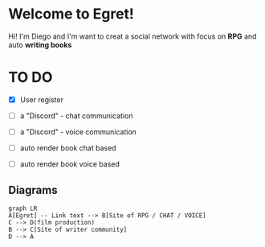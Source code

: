 # Welcome to Egret!

Hi! I'm Diego and I'm want to creat a social network with focus on **RPG** and auto **writing books**

# TO DO

 - [x] User register
 - [ ] a "Discord" - chat communication
 - [ ] a "Discord" - voice communication
 - [ ] auto render book chat based
 - [ ] auto render book voice based
 

## Diagrams



```mermaid
graph LR
A[Egret] -- Link text --> B[Site of RPG / CHAT / VOICE]
C --> D(film production)
B --> C[Site of writer community]
D --> A
```